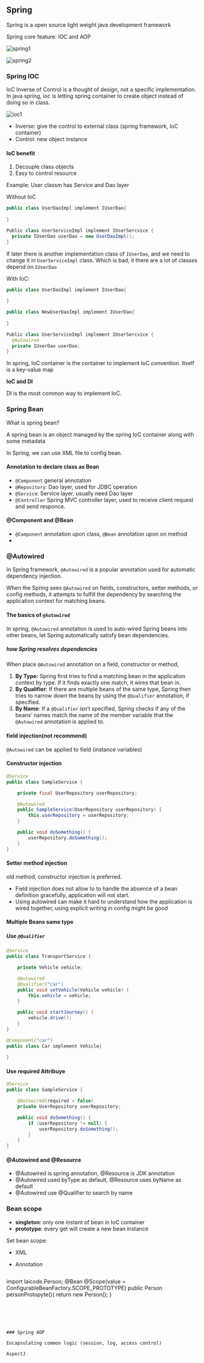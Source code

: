 ## Spring

Spring is a open source light weight java development framework

Spring core feature: IOC and AOP

![spring1](./pictures/spring1.png)

![spring2](./pictures/spring2.png)



### Spring IOC

IoC Inverse of Control is a thought of design, not a specific implementation. In java spring, ioc is letting spring container to create object instead of doing so in class.

![ioc1](./pictures/ioc1.png)

* Inverse: give the control to external class (spring framework, IoC container)
* Control: new object instance



#### IoC benefit

1. Decouple class objects
2. Easy to control resource

Example: User classm has Service and Dao layer

Without IoC

```java
public class UserDaoImpl implement IUserDao{
  
}
```

```java
Public class UserServiceImpl implement IUserSercvice {
  private IUserDao userDao = new UserDaoImpl();
}
```

If later there is another implementation class of `IUserDao`, and we need to change it in `UserServiceImpl` class. Which is bad, it there are a lot of classes depend on `IUserDao`



With IoC:

```java
public class UserDaoImpl implement IUserDao{
  
}
```

```java
public class NewUserDaoImpl implement IUserDao{
  
}
```

```java
Public class UserServiceImpl implement IUserSercvice {
  @Autowired
  private IUserDao userDao;
}
```



In spring, IoC container is the container to implement IoC convention. Itself is a key-value map



**IoC and DI**

DI is the most common way to implement IoC.



### Spring Bean

What is spring bean?

A spring bean is an object managed by the spring IoC container along with some metadata

In Spring, we can use XML file to config bean.



#### Annotation to declare class as Bean

* `@Component` general annotation
* `@Repository`: Dao layer, used for JDBC operation
* `@Service`: Service layer, usually need Dao layer
* `@Controller` Spring MVC controller layer, used to receive client request and send responce.



#### @Component and @Bean

* `@Component` annotation upon class, `@Bean` annotation upon on method
* 





### @Autowired

In Spring framework, `@Autowired` is a popular annotation used for automatic dependency injection.

When the Spring sees `@Autowired` on fields, constructors, setter methods, or config methods, it attempts to fulfill the dependency by searching the application context for matching beans.



####  The basics of `@Autowired`

In spring, `@Autowired` annotation is used to auto-wired Spring beans into other beans, let Spring automatically satisfy bean dependencies. 



##### how Spring resolves dependencies

When place `@Autowired` annotation on a field, constructor or method,

1. **By Type:** Spring first tries to find a matching bean in the application context by type. If it finds exactly one match, it wires that bean in.
2. **By Qualifier**: If there are multiple beans of the same type, Spring then tries to narrow down the beans by using the `@Qualifier` annotation, if specified.
3. **By Name**: If a `@Qualifier` isn’t specified, Spring checks if any of the beans’ names match the name of the member variable that the `@Autowired` annotation is applied to.



#### field injection(not recommend)

`@Autowired` can be applied to field (instance variables)



#### Constructor injection

```java
@Service
public class SampleService {

    private final UserRepository userRepository;

    @Autowired
    public SampleService(UserRepository userRepository) {
        this.userRepository = userRepository;
    }

    public void doSomething() {
        userRepository.doSomething();
    }
}
```



#### Setter method injection

old method, constructor injection is preferred.



* Field injection does not allow to to handle the absence of a bean definition gracefully, application will not start.
* Using autowired can make it hard to understand how the application is wired together, using explicit writing in config might be good





#### Multiple Beans same type

##### Use `@Qualifier`

```java
@Service
public class TransportService {

    private Vehicle vehicle;

    @Autowired
    @Qualifier("car")
    public void setVehicle(Vehicle vehicle) {
        this.vehicle = vehicle;
    }

    public void startJourney() {
        vehicle.drive();
    }
}
```

```java
@Component("car")
public class Car implement Vehicle{
  
}
```



#### Use required Attribuye

```java
@Service
public class SampleService {

    @Autowired(required = false)
    private UserRepository userRepository;

    public void doSomething() {
        if (userRepository != null) {
            userRepository.doSomething();
        }
    }
}
```



#### @Autowired and @Resource

* @Autowired is spring annotation, @Resource is JDK annotation
* @Autowired used byType as default, @Resource uses byName as default
* @Autowired use @Qualifier to search by name 





### Bean scope

* **singleton**: only one instant of bean in IoC container
* **prototype**: every get will create a new bean instance



Set bean scope:

* XML

* Annotation

  ```java
import laicode.Person;   @Bean
  @Scope(value = ConfigurableBeanFactory.SCOPE_PROTOTYPE)
  public Person personProtopyte(){
    return new Person();
  }
  ```

  



### Spring AOP

Encapsulating common logic (session, log, access control)

AspectJ



